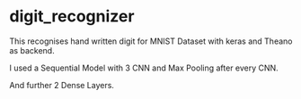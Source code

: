 # digit_recognizer

This recognises hand written digit for MNIST Dataset with keras and Theano as backend.

I used a Sequential Model with 3 CNN and Max Pooling after every CNN.

And further 2 Dense Layers.
